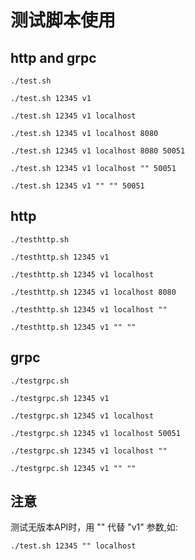 # 测试脚本使用

## http and grpc

```
./test.sh

./test.sh 12345 v1

./test.sh 12345 v1 localhost

./test.sh 12345 v1 localhost 8080

./test.sh 12345 v1 localhost 8080 50051

./test.sh 12345 v1 localhost "" 50051

./test.sh 12345 v1 "" "" 50051
```

## http
```
./testhttp.sh

./testhttp.sh 12345 v1

./testhttp.sh 12345 v1 localhost

./testhttp.sh 12345 v1 localhost 8080 

./testhttp.sh 12345 v1 localhost "" 

./testhttp.sh 12345 v1 "" "" 
```

## grpc

```
./testgrpc.sh

./testgrpc.sh 12345 v1

./testgrpc.sh 12345 v1 localhost

./testgrpc.sh 12345 v1 localhost 50051

./testgrpc.sh 12345 v1 localhost "" 

./testgrpc.sh 12345 v1 "" "" 
```

## 注意

测试无版本API时，用 "" 代替 "v1" 参数,如:
```
./test.sh 12345 "" localhost
```